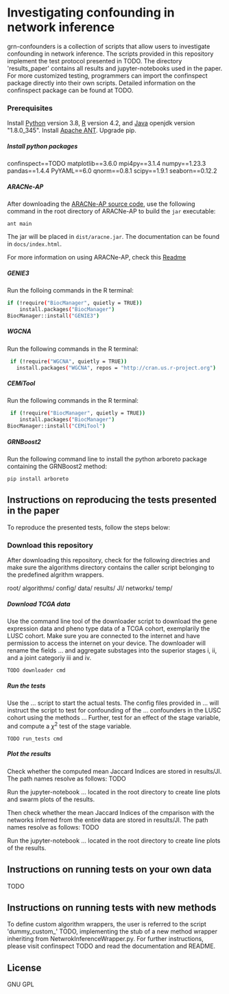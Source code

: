 # Investigating confounding in network inference

grn-confounders is a collection of scripts that allow users to investigate confounding in network inference. The scripts provided in this repository implement the test protocol presented in TODO. The directory 'results_paper' contains all results and jupyter-notebooks used in the paper. For more customized testing, programmers can import the confinspect package directly into their own scripts. Detailed information on the confinspect package can be found at TODO.

### Prerequisites
Install [Python](https://www.python.org/downloads/) version 3.8, [R](https://www.r-project.org/) version 4.2, and [Java](https://www.oracle.com/java/technologies/downloads/) openjdk version "1.8.0_345". Install [Apache ANT](https://ant.apache.org/). Upgrade pip.
##### Install python packages
confinspect==TODO
matplotlib==3.6.0
mpi4py==3.1.4
numpy==1.23.3
pandas==1.4.4
PyYAML==6.0
qnorm==0.8.1
scipy==1.9.1
seaborn==0.12.2
##### ARACNe-AP
After downloading the [ARACNe-AP source code](https://github.com/califano-lab/ARACNe-AP), use the following command in the root directory of ARACNe-AP to build the ``jar`` executable:
```
ant main
```
The jar will be placed in ``dist/aracne.jar``. The documentation can be found in ``docs/index.html``.

For more information on using ARACNe-AP, check this [Readme](https://github.com/bionetslab/grn-confounders/tree/main/algorithms/ARACNe-AP)
##### GENIE3
Run the folloing commands in the R terminal:
```bash
if (!require("BiocManager", quietly = TRUE))
    install.packages("BiocManager")
BiocManager::install("GENIE3")
```   
 ##### WGCNA
 Run the following commands in the R terminal:
```bash
 if (!require("WGCNA", quietly = TRUE))
   install.packages("WGCNA", repos = "http://cran.us.r-project.org")
```   
##### CEMiTool
Run the following commands in the R terminal:
```bash
 if (!require("BiocManager", quietly = TRUE))
    install.packages("BiocManager")
BiocManager::install("CEMiTool")
```
##### GRNBoost2
Run the following command line to install the python arboreto package containing the GRNBoost2 method:
```
pip install arboreto
```
## Instructions on reproducing the tests presented in the paper
To reproduce the presented tests, follow the steps below:
### Download this repository
After downloading this repository, check for the following directries and make sure the algorithms directory contains the caller script belonging to the predefined algrithm wrappers.

root/
  algorithms/
  config/
  data/
  results/
    JI/
    networks/
  temp/

##### Download TCGA data
Use the command line tool of the downloader script to download the gene expression data and pheno type data of a TCGA cohort, exemplarily the LUSC cohort. Make sure you are connected to the internet and have permission to access the internet on your device. The downloader will rename the fields ... and aggregate substages into the superior stages i, ii, and a joint categoriy iii and iv.
```
TODO downloader cmd
``` 
##### Run the tests
Use the ... script to start the actual tests. The config files provided in ... will instruct the script to test for confounding of the ... confounders in the LUSC cohort using the methods ... Further, test for an effect of the stage variable, and compute a $\chi^{2}$ test of the stage variable. 
```
TODO run_tests cmd
``` 
##### Plot the results
Check whether the computed mean Jaccard Indices are stored in results/JI. The path names resolve as follows: TODO

Run the jupyter-notebook ... located in the root directory to create line plots and swarm plots of the results.

Then check whether the mean Jaccard Indices of the cmparison with the networks inferred from the entire data are stored in results/JI. The path names resolve as follows: TODO

Run the jupyter-notebook ... located in the root directory to create line plots of the results.

## Instructions on running tests on your own data
TODO

## Instructions on running tests with new methods
To define custom algorithm wrappers, the user is referred to the script 'dummy_custom_' TODO, implementing the stub of a new method wrapper inheriting from NetwrokInferenceWrapper.py. For further instructions, please visit confinspect TODO and read the documentation and README.


## License
GNU GPL
